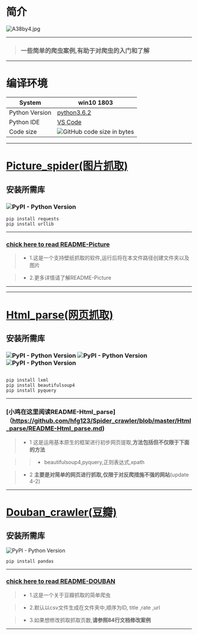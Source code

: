 # **简介**

 ![A38by4.jpg](https://s2.ax1x.com/2019/03/21/A38by4.jpg)





----
> ### 一些简单的爬虫案例,有助于对爬虫的入门和了解
----
# **编译环境**
 System | win10 1803 
---|---
 Python Version | [python3.6.2](https://www.python.org/downloads/release/python-362/) |
 Python IDE | [VS Code](https://code.visualstudio.com/) |
 Code size | ![GitHub code size in bytes](https://img.shields.io/github/languages/code-size/hfg123/Spider_crawler.svg?style=flat-square)

----
# [Picture_spider(图片抓取)](https://github.com/SunRelease/Spider_crawler/tree/master/Picture_spider)

## **安装所需库**

### ![PyPI - Python Version](https://img.shields.io/pypi/pyversions/lxml.svg?label=requests)
```
pip install requests
pip install urllib

```
----

### [chick here to read README-Picture](https://github.com/SunRelease/Spider_crawler/blob/master/Picture_spider/README-Picture.md)

      
>* 1.这是一个支持壁纸抓取的软件,运行后将在本文件路径创建文件夹以及图片

>* 2.更多详情请了解README-Picture


***

----

# [Html_parse(网页抓取)](https://github.com/hfg123/Spider_crawler/tree/master/Html_parse)

## **安装所需库**

### ![PyPI - Python Version](https://img.shields.io/pypi/pyversions/lxml.svg?label=lxml)  ![PyPI - Python Version](https://img.shields.io/pypi/pyversions/beautifulsoup4.svg?label=beautifulsoup4)  ![PyPI - Python Version](https://img.shields.io/pypi/pyversions/pyquery.svg?label=pyquery)
```

pip install lxml
pip install beautifulsoup4
pip install pyquery

```
----

### [小鸡在这里阅读README-Html_parse] （https://github.com/hfg123/Spider_crawler/blob/master/Html_parse/README-Html_parse.md)

>* 1 这是运用基本原生的框架进行初步网页提取,**方法包括但不仅限于下面的方法**

>>*  beautifulsoup4,pyquery,正则表达式,xpath

>* 2 **主要是对简单的网页进行抓取,仅限于对反爬措施不强的网站**(update 4-2)

----
# [Douban_crawler(豆瓣)](https://github.com/hfg123/Spider_crawler/tree/master/Douban)

## **安装所需库**
![PyPI - Python Version](https://img.shields.io/pypi/pyversions/pandas.svg?label=pandas)

```
pip install pandas
```
----
### [chick here to read README-DOUBAN](https://github.com/hfg123/Spider_crawler/blob/master/Douban/README_Douban.md)

>* 1.这是一个关于豆瓣抓取的简单爬虫

>* 2.默认以csv文件生成在文件夹中,顺序为ID, title ,rate ,url

>* 3.如果想修改抓取抓取页数,**请参照84行文档修改案例**


----





